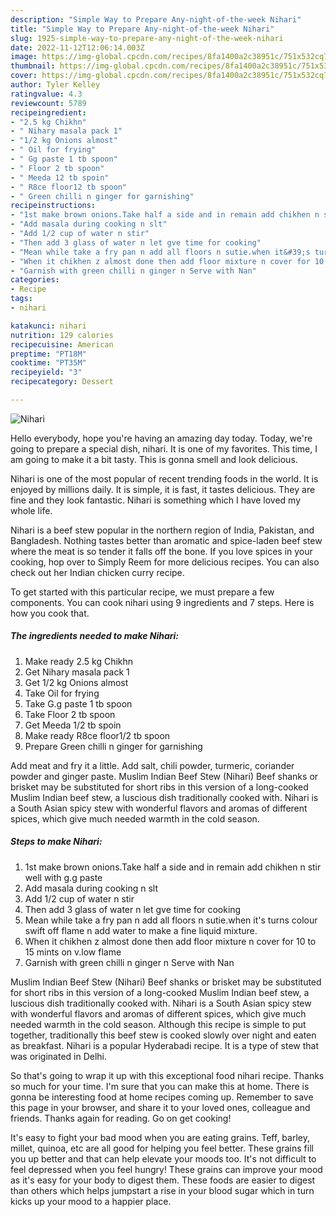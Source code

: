 ```yaml
---
description: "Simple Way to Prepare Any-night-of-the-week Nihari"
title: "Simple Way to Prepare Any-night-of-the-week Nihari"
slug: 1925-simple-way-to-prepare-any-night-of-the-week-nihari
date: 2022-11-12T12:06:14.003Z
image: https://img-global.cpcdn.com/recipes/8fa1400a2c38951c/751x532cq70/nihari-recipe-main-photo.jpg
thumbnail: https://img-global.cpcdn.com/recipes/8fa1400a2c38951c/751x532cq70/nihari-recipe-main-photo.jpg
cover: https://img-global.cpcdn.com/recipes/8fa1400a2c38951c/751x532cq70/nihari-recipe-main-photo.jpg
author: Tyler Kelley
ratingvalue: 4.3
reviewcount: 5789
recipeingredient:
- "2.5 kg Chikhn"
- " Nihary masala pack 1"
- "1/2 kg Onions almost"
- " Oil for frying"
- " Gg paste 1 tb spoon"
- " Floor 2 tb spoon"
- " Meeda 12 tb spoin"
- " R8ce floor12 tb spoon"
- " Green chilli n ginger for garnishing"
recipeinstructions:
- "1st make brown onions.Take half a side and in remain add chikhen n stir well with g.g paste"
- "Add masala during cooking n slt"
- "Add 1/2 cup of water n stir"
- "Then add 3 glass of water n let gve time for cooking"
- "Mean while take a fry pan n add all floors n sutie.when it&#39;s turns colour swift off flame n add water to make a fine liquid mixture."
- "When it chikhen z almost done then add floor mixture n cover for 10 to 15 mints on v.low flame"
- "Garnish with green chilli n ginger n Serve with Nan"
categories:
- Recipe
tags:
- nihari

katakunci: nihari 
nutrition: 129 calories
recipecuisine: American
preptime: "PT18M"
cooktime: "PT35M"
recipeyield: "3"
recipecategory: Dessert

---
```



![Nihari](https://img-global.cpcdn.com/recipes/8fa1400a2c38951c/751x532cq70/nihari-recipe-main-photo.jpg)

Hello everybody, hope you're having an amazing day today. Today, we're going to prepare a special dish, nihari. It is one of my favorites. This time, I am going to make it a bit tasty. This is gonna smell and look delicious.

Nihari is one of the most popular of recent trending foods in the world. It is enjoyed by millions daily. It is simple, it is fast, it tastes delicious. They are fine and they look fantastic. Nihari is something which I have loved my whole life.

Nihari is a beef stew popular in the northern region of India, Pakistan, and Bangladesh. Nothing tastes better than aromatic and spice-laden beef stew where the meat is so tender it falls off the bone. If you love spices in your cooking, hop over to Simply Reem for more delicious recipes. You can also check out her Indian chicken curry recipe.


To get started with this particular recipe, we must prepare a few components. You can cook nihari using 9 ingredients and 7 steps. Here is how you cook that.

<!--inarticleads1-->

##### The ingredients needed to make Nihari:

1. Make ready 2.5 kg Chikhn
1. Get  Nihary masala pack 1
1. Get 1/2 kg Onions almost
1. Take  Oil for frying
1. Take  G.g paste 1 tb spoon
1. Take  Floor 2 tb spoon
1. Get  Meeda 1/2 tb spoin
1. Make ready  R8ce floor1/2 tb spoon
1. Prepare  Green chilli n ginger for garnishing


Add meat and fry it a little. Add salt, chili powder, turmeric, coriander powder and ginger paste. Muslim Indian Beef Stew (Nihari) Beef shanks or brisket may be substituted for short ribs in this version of a long-cooked Muslim Indian beef stew, a luscious dish traditionally cooked with. Nihari is a South Asian spicy stew with wonderful flavors and aromas of different spices, which give much needed warmth in the cold season. 

<!--inarticleads2-->

##### Steps to make Nihari:

1. 1st make brown onions.Take half a side and in remain add chikhen n stir well with g.g paste
1. Add masala during cooking n slt
1. Add 1/2 cup of water n stir
1. Then add 3 glass of water n let gve time for cooking
1. Mean while take a fry pan n add all floors n sutie.when it&#39;s turns colour swift off flame n add water to make a fine liquid mixture.
1. When it chikhen z almost done then add floor mixture n cover for 10 to 15 mints on v.low flame
1. Garnish with green chilli n ginger n Serve with Nan


Muslim Indian Beef Stew (Nihari) Beef shanks or brisket may be substituted for short ribs in this version of a long-cooked Muslim Indian beef stew, a luscious dish traditionally cooked with. Nihari is a South Asian spicy stew with wonderful flavors and aromas of different spices, which give much needed warmth in the cold season. Although this recipe is simple to put together, traditionally this beef stew is cooked slowly over night and eaten as breakfast. Nihari is a popular Hyderabadi recipe. It is a type of stew that was originated in Delhi. 

So that's going to wrap it up with this exceptional food nihari recipe. Thanks so much for your time. I'm sure that you can make this at home. There is gonna be interesting food at home recipes coming up. Remember to save this page in your browser, and share it to your loved ones, colleague and friends. Thanks again for reading. Go on get cooking!

It's easy to fight your bad mood when you are eating grains. Teff, barley, millet, quinoa, etc are all good for helping you feel better. These grains fill you up better and that can help elevate your moods too. It's not difficult to feel depressed when you feel hungry! These grains can improve your mood as it's easy for your body to digest them. These foods are easier to digest than others which helps jumpstart a rise in your blood sugar which in turn kicks up your mood to a happier place.
